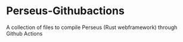 # Perseus-Githubactions
A collection of files to compile Perseus (Rust webframework) through Github Actions
